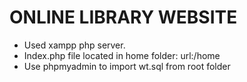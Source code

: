 <h1>ONLINE LIBRARY WEBSITE</h1>
<ul>
  <li>Used xampp php server.</li>
  <li>Index.php file located in home folder: url:<path to root directory>/home</li>
  <li>Use phpmyadmin to import wt.sql from root folder</li>
</ul>
